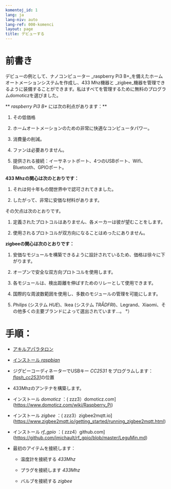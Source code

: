 ```yaml
---
komentoj_id: 1
lang: ja
lang-niv: auto
lang-ref: 000-komenci
layout: page
title: デビューする
---
```


# 前書き
デビューの例として、ナノコンピューター _raspberry Pi3 B+_を備えたホームオートメーションシステムを作成し、433 Mhz機器と _zigbee_機器を管理できるように装備することができます。私はすべてを管理するために無料のプログラムdomoticzを選びました。

** _raspberry Pi3 B+_ には次の利点があります：**

 1. その低価格


 2. ホームオートメーションのための非常に快適なコンピュータパワー。


 3. 消費量の削減。


 4. ファンは必要ありません。


 5. 提供される接続：イーサネットポート、4つのUSBポート、Wifi、Bluetooth、GPIOポート。




**433 Mhzの関心は次のとおりです：**

 1. それは何十年もの間世界中で認可されてきました。


 2. したがって、非常に安価な材料があります。



 
その欠点は次のとおりです。

 1. 定義されたプロトコルはありません、各メーカーは彼が望むことをします。


 2. 使用されるプロトコルが双方向になることはめったにありません。




**zigbeeの関心は次のとおりです：**

 1. 安価なモジュールを構築できるように設計されているため、価格は徐々に下がります。


 1. オープンで安全な双方向プロトコルを使用します。


 1. 各モジュールは、検出距離を伸ばすためのリレーとして使用できます。


 1. 国際的な周波数範囲を使用し、多数のモジュールの管理を可能にします。


 1.  _Philips_ (システム _HUE_)、Ikea (システム _TRÅDFRI_)、Legrand、Xiaomi、その他多くの主要ブランドによって選出されています...。 °）




# 手順：

* [アキルアパラタロン](_posts/2020-08-31-aparataro.md)


* [インストール _raspbian_](_posts/2020-12-22-instali_raspbian.md)


* ジグビーコーディネーターでUSBキー _CC2531_  をプログラムします： [  _flash_cc2531_](https://jmichault.github.io/flash_cc2531-dok/)の位置


* 433Mhzの​​アンテナを構築します。


* インストール _domoticz_ ：( zzz3）domoticz.com](https://www.domoticz.com/wiki/Raspberry_Pi)
  


* インストール _zigbee_ ：( zzz3）zigbee2mqtt.io](https://www.zigbee2mqtt.io/getting_started/running_zigbee2mqtt.html)


* インストール _rf_gpio_ ：( zzz4）github.com](https://github.com/jmichault/rf_gpio/blob/master/LeguMin.md)
  


* 最初のアイテムを接続します：  


  * 温度計を接続する _433Mhz_


  * プラグを接続します _433Mhz_


  * バルブを接続する _zigbee_



